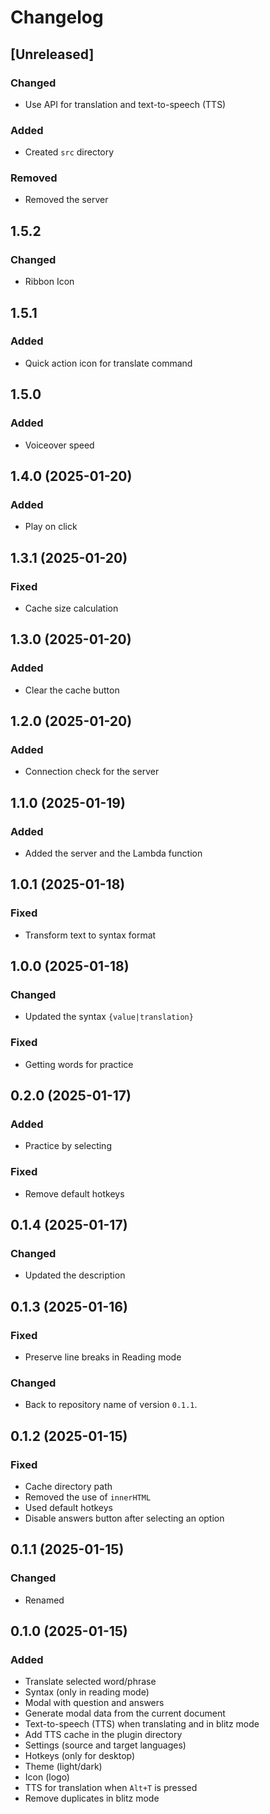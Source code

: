 # Changelog

## [Unreleased]

### Changed

- Use API for translation and text-to-speech (TTS)

### Added

- Created `src` directory

### Removed

- Removed the server

## 1.5.2

### Changed

- Ribbon Icon

## 1.5.1

### Added

- Quick action icon for translate command

## 1.5.0

### Added

- Voiceover speed

## 1.4.0 (2025-01-20)

### Added

- Play on click

## 1.3.1 (2025-01-20)

### Fixed

- Cache size calculation

## 1.3.0 (2025-01-20)

### Added

- Clear the cache button

## 1.2.0 (2025-01-20)

### Added

- Connection check for the server

## 1.1.0 (2025-01-19)

### Added

- Added the server and the Lambda function

## 1.0.1 (2025-01-18)

### Fixed

- Transform text to syntax format

## 1.0.0 (2025-01-18)

### Changed

- Updated the syntax `{value|translation}`

### Fixed

- Getting words for practice

## 0.2.0 (2025-01-17)

### Added

- Practice by selecting

### Fixed

- Remove default hotkeys

## 0.1.4 (2025-01-17)

### Changed

- Updated the description

## 0.1.3 (2025-01-16)

### Fixed

- Preserve line breaks in Reading mode

### Changed

- Back to repository name of version `0.1.1`.

## 0.1.2 (2025-01-15)

### Fixed

- Cache directory path
- Removed the use of `innerHTML`
- Used default hotkeys
- Disable answers button after selecting an option

## 0.1.1 (2025-01-15)

### Changed

- Renamed

## 0.1.0 (2025-01-15)

### Added

- Translate selected word/phrase
- Syntax (only in reading mode)
- Modal with question and answers
- Generate modal data from the current document
- Text-to-speech (TTS) when translating and in blitz mode
- Add TTS cache in the plugin directory
- Settings (source and target languages)
- Hotkeys (only for desktop)
- Theme (light/dark)
- Icon (logo)
- TTS for translation when `Alt+T` is pressed
- Remove duplicates in blitz mode
